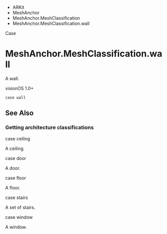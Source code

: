 

- ARKit
- MeshAnchor
- MeshAnchor.MeshClassification
-  MeshAnchor.MeshClassification.wall 

Case

# MeshAnchor.MeshClassification.wall

A wall.

visionOS 1.0+

``` source
case wall
```

## See Also

### Getting architecture classifications

case ceiling

A ceiling.

case door

A door.

case floor

A floor.

case stairs

A set of stairs.

case window

A window.


